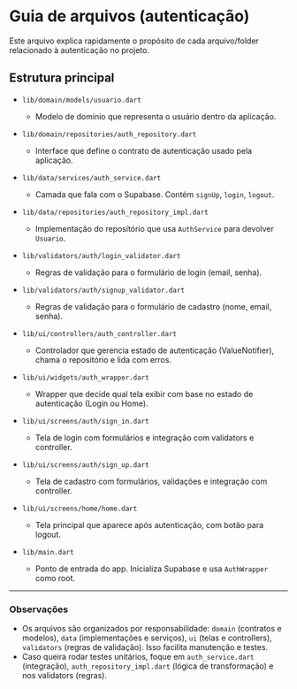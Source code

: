 # Guia de arquivos (autenticação)

Este arquivo explica rapidamente o propósito de cada arquivo/folder relacionado à autenticação no projeto.

## Estrutura principal

- `lib/domain/models/usuario.dart`
  - Modelo de domínio que representa o usuário dentro da aplicação.

- `lib/domain/repositories/auth_repository.dart`
  - Interface que define o contrato de autenticação usado pela aplicação.

- `lib/data/services/auth_service.dart`
  - Camada que fala com o Supabase. Contém `signUp`, `login`, `logout`.

- `lib/data/repositories/auth_repository_impl.dart`
  - Implementação do repositório que usa `AuthService` para devolver `Usuario`.

- `lib/validators/auth/login_validator.dart`
  - Regras de validação para o formulário de login (email, senha).

- `lib/validators/auth/signup_validator.dart`
  - Regras de validação para o formulário de cadastro (nome, email, senha).

- `lib/ui/controllers/auth_controller.dart`
  - Controlador que gerencia estado de autenticação (ValueNotifier<AuthState>), chama o repositório e lida com erros.

- `lib/ui/widgets/auth_wrapper.dart`
  - Wrapper que decide qual tela exibir com base no estado de autenticação (Login ou Home).

- `lib/ui/screens/auth/sign_in.dart`
  - Tela de login com formulários e integração com validators e controller.

- `lib/ui/screens/auth/sign_up.dart`
  - Tela de cadastro com formulários, validações e integração com controller.

- `lib/ui/screens/home/home.dart`
  - Tela principal que aparece após autenticação, com botão para logout.

- `lib/main.dart`
  - Ponto de entrada do app. Inicializa Supabase e usa `AuthWrapper` como root.

---

### Observações
- Os arquivos são organizados por responsabilidade: `domain` (contratos e modelos), `data` (implementações e serviços), `ui` (telas e controllers), `validators` (regras de validação). Isso facilita manutenção e testes.
- Caso queira rodar testes unitários, foque em `auth_service.dart` (integração), `auth_repository_impl.dart` (lógica de transformação) e nos validators (regras).